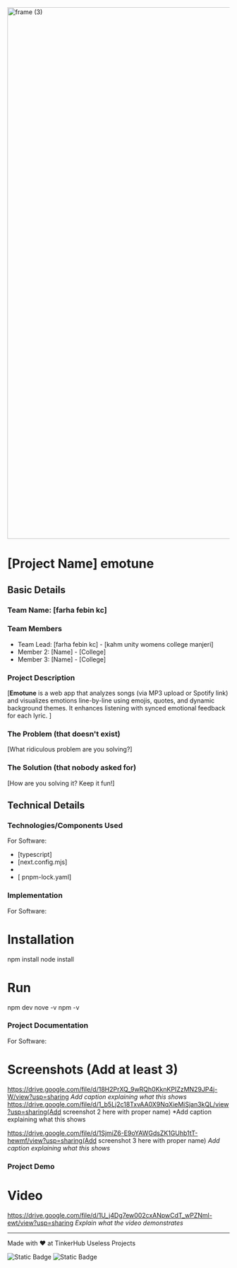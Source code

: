 <img width="3188" height="1202" alt="frame (3)" src="https://github.com/user-attachments/assets/517ad8e9-ad22-457d-9538-a9e62d137cd7" />


# [Project Name] emotune


## Basic Details
### Team Name: [farha febin kc]


### Team Members
- Team Lead: [farha febin kc] - [kahm unity womens college manjeri]
- Member 2: [Name] - [College]
- Member 3: [Name] - [College]

### Project Description
[**Emotune** is a web app that analyzes songs (via MP3 upload or Spotify link) and visualizes emotions line-by-line using emojis, quotes, and dynamic background themes. It enhances listening with synced emotional feedback for each lyric.
]

### The Problem (that doesn't exist)
[What ridiculous problem are you solving?]

### The Solution (that nobody asked for)
[How are you solving it? Keep it fun!]

## Technical Details
### Technologies/Components Used
For Software:
- [typescript]
- [next.config.mjs]
- 
- [ pnpm-lock.yaml]



### Implementation
For Software:
# Installation
npm install
node install 

# Run
npm dev
nove -v 
npm -v 


### Project Documentation
For Software:

# Screenshots (Add at least 3)
https://drive.google.com/file/d/18H2PrXQ_9wRQh0KknKPIZzMN29JP4j-W/view?usp=sharing
*Add caption explaining what this shows*
https://drive.google.com/file/d/1_b5Lj2c18TxvAA0X9NqXieMiSjan3kQL/view?usp=sharing(Add screenshot 2 here with proper name)
*Add caption explaining what this shows

https://drive.google.com/file/d/1SjmiZ6-E9oYAWGdsZK1GUhb1tT-hewmf/view?usp=sharing(Add screenshot 3 here with proper name)
*Add caption explaining what this shows*






### Project Demo
# Video
https://drive.google.com/file/d/1U_j4Dg7ew002cxANpwCdT_wPZNml-ewt/view?usp=sharing
*Explain what the video demonstrates*




---
Made with ❤️ at TinkerHub Useless Projects 

![Static Badge](https://img.shields.io/badge/TinkerHub-24?color=%23000000&link=https%3A%2F%2Fwww.tinkerhub.org%2F)
![Static Badge](https://img.shields.io/badge/UselessProjects--25-25?link=https%3A%2F%2Fwww.tinkerhub.org%2Fevents%2FQ2Q1TQKX6Q%2FUseless%2520Projects)
